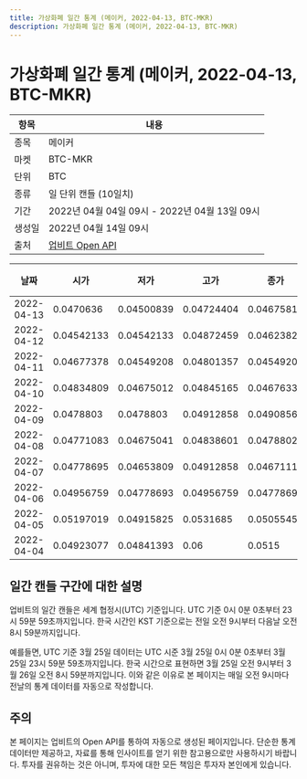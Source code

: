 ```yaml
---
title: 가상화폐 일간 통계 (메이커, 2022-04-13, BTC-MKR)
description: 가상화폐 일간 통계 (메이커, 2022-04-13, BTC-MKR)
---
```



가상화폐 일간 통계 (메이커, 2022-04-13, BTC-MKR)
===

|항목|내용|
|--|--|
|종목|메이커|
|마켓|BTC-MKR|
|단위|BTC|
|종류|일 단위 캔들 (10일치)|
|기간|2022년 04월 04일 09시 - 2022년 04월 13일 09시|
|생성일|2022년 04월 14일 09시|
|출처|[업비트 Open API](https://docs.upbit.com)|


|날짜|시가|저가|고가|종가|비고|
|--|--|--|--|--|--|
|2022-04-13|0.0470636|0.04500839|0.04724404|0.04675813|    |
|2022-04-12|0.04542133|0.04542133|0.04872459|0.04623822|    |
|2022-04-11|0.04677378|0.04549208|0.04801357|0.04549208|    |
|2022-04-10|0.04834809|0.04675012|0.04845165|0.04676335|    |
|2022-04-09|0.0478803|0.0478803|0.04912858|0.04908561|    |
|2022-04-08|0.04771083|0.04675041|0.04838601|0.04788026|    |
|2022-04-07|0.04778695|0.04653809|0.04912858|0.04671113|    |
|2022-04-06|0.04956759|0.04778693|0.04956759|0.04778695|    |
|2022-04-05|0.05197019|0.04915825|0.0531685|0.05055457|    |
|2022-04-04|0.04923077|0.04841393|0.06|0.0515|    |


일간 캔들 구간에 대한 설명
---


업비트의 일간 캔들은 세계 협정시(UTC) 기준입니다. 
UTC 기준 0시 0분 0초부터 23시 59분 59초까지입니다. 
한국 시간인 KST 기준으로는 전일 오전 9시부터 다음날 오전 8시 59분까지입니다. 


예를들면, UTC 기준 3월 25일 데이터는 UTC 시준 3월 25일 0시 0분 0초부터 3월 25일 23시 59분 59초까지입니다. 
한국 시간으로 표현하면 3월 25일 오전 9시부터 3월 26일 오전 8시 59분까지입니다. 
이와 같은 이유로 본 페이지는 매일 오전 9시마다 전날의 통계 데이터를 자동으로 작성합니다. 


주의
---


본 페이지는 업비트의 Open API를 통하여 자동으로 생성된 페이지입니다. 
단순한 통계 데이터만 제공하고, 자료를 통해 인사이트를 얻기 위한 참고용으로만 사용하시기 바랍니다. 
투자를 권유하는 것은 아니며, 투자에 대한 모든 책임은 투자자 본인에게 있습니다. 
